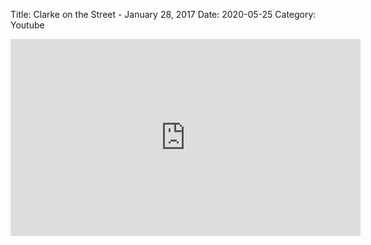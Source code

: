 Title: Clarke on the Street - January 28, 2017
Date: 2020-05-25
Category: Youtube

<iframe width="560" height="315" src="https://www.youtube.com/embed/GhXu6htFyx4" title="YouTube video player" frameborder="0" allow="accelerometer; autoplay; clipboard-write; encrypted-media; gyroscope; picture-in-picture" allowfullscreen></iframe>

